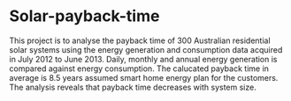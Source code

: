 # Solar-payback-time
This project is to analyse the payback time of 300 Australian residential solar systems using the energy generation and consumption data acquired in July 2012 to June 2013. Daily, monthly and annual energy generation is compared against energy consumption. The calucated payback time in average is 8.5 years assumed smart home energy plan for the customers. The analysis reveals that payback time decreases with system size.
